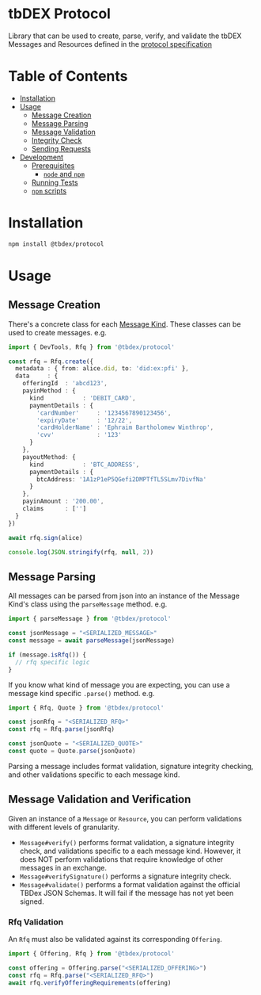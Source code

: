 # tbDEX Protocol <!-- omit in toc -->

Library that can be used to create, parse, verify, and validate the tbDEX Messages and Resources defined in the [protocol specification](https://github.com/TBD54566975/tbdex-protocol/blob/main/README.md)
# Table of Contents <!-- omit in toc -->
- [Installation](#installation)
- [Usage](#usage)
  - [Message Creation](#message-creation)
  - [Message Parsing](#message-parsing)
  - [Message Validation](#message-validation)
  - [Integrity Check](#integrity-check)
  - [Sending Requests](#sending-requests)
- [Development](#development)
  - [Prerequisites](#prerequisites)
    - [`node` and `npm`](#node-and-npm)
  - [Running Tests](#running-tests)
  - [`npm` scripts](#npm-scripts)


# Installation

```bash
npm install @tbdex/protocol
```

# Usage

## Message Creation
There's a concrete class for each [Message Kind](https://github.com/TBD54566975/tbdex-protocol/blob/main/README.md#message-kinds). These classes can be used to create messages. e.g. 
```typescript
import { DevTools, Rfq } from '@tbdex/protocol'

const rfq = Rfq.create({
  metadata : { from: alice.did, to: 'did:ex:pfi' },
  data     : {
    offeringId  : 'abcd123',
    payinMethod : {
      kind           : 'DEBIT_CARD',
      paymentDetails : {
        'cardNumber'     : '1234567890123456',
        'expiryDate'     : '12/22',
        'cardHolderName' : 'Ephraim Bartholomew Winthrop',
        'cvv'            : '123'
      }
    },
    payoutMethod: {
      kind           : 'BTC_ADDRESS',
      paymentDetails : {
        btcAddress: '1A1zP1eP5QGefi2DMPTfTL5SLmv7DivfNa'
      }
    },
    payinAmount : '200.00',
    claims      : ['']
  }
})

await rfq.sign(alice)

console.log(JSON.stringify(rfq, null, 2))
```

## Message Parsing
All messages can be parsed from json into an instance of the Message Kind's class using the `parseMessage` method. e.g.

```typescript
import { parseMessage } from '@tbdex/protocol'

const jsonMessage = "<SERIALIZED_MESSAGE>"
const message = await parseMessage(jsonMessage)

if (message.isRfq()) {
  // rfq specific logic
}
```

If you know what kind of message you are expecting, you can use a message kind specific `.parse()` method. e.g.

```typescript
import { Rfq, Quote } from '@tbdex/protocol'

const jsonRfq = "<SERIALIZED_RFQ>"
const rfq = Rfq.parse(jsonRfq)

const jsonQuote = "<SERIALIZED_QUOTE>"
const quote = Quote.parse(jsonQuote)
```

Parsing a message includes format validation, signature integrity checking, and other validations specific to each message kind.

## Message Validation and Verification
Given an instance of a `Message` or `Resource`, you can perform validations with different levels of granularity.

- `Message#verify()` performs format validation, a signature integrity check, and validations specific to a each message kind. However, it does NOT perform validations that require knowledge of other messages in an exchange.
- `Message#verifySignature()` performs a signature integrity check.
- `Message#validate()` performs a format validation against the official TBDex JSON Schemas. It will fail if the message has not yet been signed.

### Rfq Validation
An `Rfq` must also be validated against its corresponding `Offering`.

```typescript
import { Offering, Rfq } from '@tbdex/protocol'

const offering = Offering.parse("<SERIALIZED_OFFERING>")
const rfq = Rfq.parse("<SERIALIZED_RFQ>")
await rfq.verifyOfferingRequirements(offering)
```
